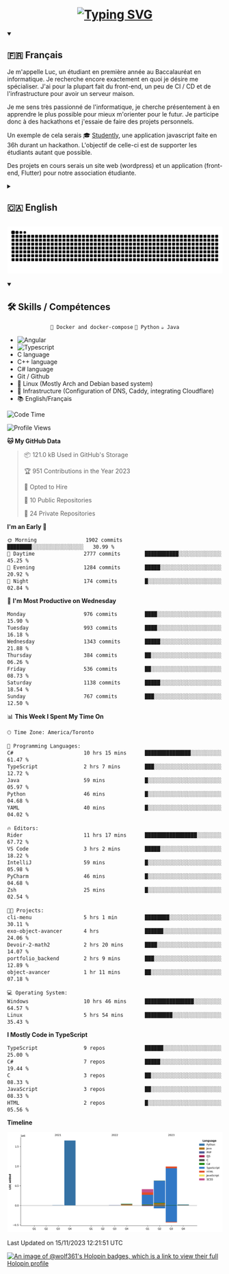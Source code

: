 <h1 align="center">
    <a href="https://git.io/typing-svg">
        <img src="https://readme-typing-svg.demolab.com?font=Fira+Code&pause=1000&center=true&random=false&width=435&lines=Bienvenue;Welcome;Je+suis+un+%C3%A9tudiant+en+informatique;I+am+a+computer+science+student;I+am+an+opensorcerer+%F0%9F%A7%99" alt="Typing SVG" />
    </a>
</h1>


<details open>
    <summary>
        <h2>🇫🇷 Français</h2>
    </summary>

    
Je m'appelle Luc, un étudiant en première année au Baccalauréat en informatique. Je recherche encore exactement en quoi je désire me spécialiser. J'ai pour la plupart fait du front-end, un peu de CI / CD et de l'infrastructure pour avoir un serveur maison.

Je me sens très passionné de l'informatique, je cherche présentement à en apprendre le plus possible pour mieux m'orienter pour le futur. Je participe donc à des hackathons et j'essaie de faire des projets personnels.

Un exemple de cela serais 🎓 [Studently](https://github.com/wolf-361/Studently-CodeJam12), une application javascript faite en 36h durant un hackathon. L'objectif de celle-ci est de supporter les étudiants autant que possible.

Des projets en cours serais un site web (wordpress) et un application (front-end, Flutter) pour notre association étudiante.

</details>

<details>
    <summary>
        <h2>🇨🇦 English</h2>
    </summary>

I'm Luc a first year computer student who is still looking for the exact branch I prefer. I have mostly done front-end, a tiny bit of CI / CD and some infrastructure (self-hosting a server).

I am very passionnate about IT and I am still trying to discover everything I can. I am doing as much hackathons and personnal projects I can fit into my school schedule.

An exemple of that would be 🎓 [Studently](https://github.com/wolf-361/Studently-CodeJam12), a javascript app made in 36h during a hackathon focused on students support.

I am presently working on a website (Wordpress) and an app for my student association. I'm in charge of the front-end for the app (Flutter).
</details>

![snake gif](https://github.com/wolf-361/wolf-361/blob/output/github-contribution-grid-snake.svg)

<details open>
    <summary>
        <h2>🛠️ Skills / Compétences</h2>
    </summary>
    <p align="center">
        <code>🐋 Docker and docker-compose</code>
        <code>🐍 Python</code>
        <code>☕ Java</code>
    </p>
    <ul>
        <li><img src="https://img.shields.io/badge/angular-%23DD0031.svg?style=for-the-badge&logo=angular&logoColor=white" alt="Angular"/></li>
        <li><img src="https://img.shields.io/badge/typescript-%23007ACC.svg?style=for-the-badge&logo=typescript&logoColor=white" alt="Typescript"/></li>
        <li>C language</li>
        <li>C++ language</li>
        <li>C# language</li>
        <li>Git / Github</li>
        <li>🐧 Linux (Mostly Arch and Debian based system)</li>
        <li>📜 Infrastructure (Configuration of DNS, Caddy, integrating Cloudflare)</li>
        <li>📚 English/Français</li>
    </ul>
</details>

<!--START_SECTION:waka-->
![Code Time](http://img.shields.io/badge/Code%20Time-463%20hrs%2038%20mins-blue)

![Profile Views](http://img.shields.io/badge/Profile%20Views-0-blue)

**🐱 My GitHub Data** 

> 📦 121.0 kB Used in GitHub's Storage 
 > 
> 🏆 951 Contributions in the Year 2023
 > 
> 💼 Opted to Hire
 > 
> 📜 10 Public Repositories 
 > 
> 🔑 24 Private Repositories 
 > 
**I'm an Early 🐤** 

```text
🌞 Morning                1902 commits        ████████░░░░░░░░░░░░░░░░░   30.99 % 
🌆 Daytime                2777 commits        ███████████░░░░░░░░░░░░░░   45.25 % 
🌃 Evening                1284 commits        █████░░░░░░░░░░░░░░░░░░░░   20.92 % 
🌙 Night                  174 commits         █░░░░░░░░░░░░░░░░░░░░░░░░   02.84 % 
```
📅 **I'm Most Productive on Wednesday** 

```text
Monday                   976 commits         ████░░░░░░░░░░░░░░░░░░░░░   15.90 % 
Tuesday                  993 commits         ████░░░░░░░░░░░░░░░░░░░░░   16.18 % 
Wednesday                1343 commits        █████░░░░░░░░░░░░░░░░░░░░   21.88 % 
Thursday                 384 commits         ██░░░░░░░░░░░░░░░░░░░░░░░   06.26 % 
Friday                   536 commits         ██░░░░░░░░░░░░░░░░░░░░░░░   08.73 % 
Saturday                 1138 commits        █████░░░░░░░░░░░░░░░░░░░░   18.54 % 
Sunday                   767 commits         ███░░░░░░░░░░░░░░░░░░░░░░   12.50 % 
```


📊 **This Week I Spent My Time On** 

```text
🕑︎ Time Zone: America/Toronto

💬 Programming Languages: 
C#                       10 hrs 15 mins      ███████████████░░░░░░░░░░   61.47 % 
TypeScript               2 hrs 7 mins        ███░░░░░░░░░░░░░░░░░░░░░░   12.72 % 
Java                     59 mins             █░░░░░░░░░░░░░░░░░░░░░░░░   05.97 % 
Python                   46 mins             █░░░░░░░░░░░░░░░░░░░░░░░░   04.68 % 
YAML                     40 mins             █░░░░░░░░░░░░░░░░░░░░░░░░   04.02 % 

🔥 Editors: 
Rider                    11 hrs 17 mins      █████████████████░░░░░░░░   67.72 % 
VS Code                  3 hrs 2 mins        █████░░░░░░░░░░░░░░░░░░░░   18.22 % 
IntelliJ                 59 mins             █░░░░░░░░░░░░░░░░░░░░░░░░   05.98 % 
PyCharm                  46 mins             █░░░░░░░░░░░░░░░░░░░░░░░░   04.68 % 
Zsh                      25 mins             █░░░░░░░░░░░░░░░░░░░░░░░░   02.54 % 

🐱‍💻 Projects: 
cli-menu                 5 hrs 1 min         ████████░░░░░░░░░░░░░░░░░   30.11 % 
exo-object-avancer       4 hrs               ██████░░░░░░░░░░░░░░░░░░░   24.06 % 
Devoir-2-math2           2 hrs 20 mins       ████░░░░░░░░░░░░░░░░░░░░░   14.07 % 
portfolio_backend        2 hrs 9 mins        ███░░░░░░░░░░░░░░░░░░░░░░   12.89 % 
object-avancer           1 hr 11 mins        ██░░░░░░░░░░░░░░░░░░░░░░░   07.18 % 

💻 Operating System: 
Windows                  10 hrs 46 mins      ████████████████░░░░░░░░░   64.57 % 
Linux                    5 hrs 54 mins       █████████░░░░░░░░░░░░░░░░   35.43 % 
```

**I Mostly Code in TypeScript** 

```text
TypeScript               9 repos             ██████░░░░░░░░░░░░░░░░░░░   25.00 % 
C#                       7 repos             █████░░░░░░░░░░░░░░░░░░░░   19.44 % 
C                        3 repos             ██░░░░░░░░░░░░░░░░░░░░░░░   08.33 % 
JavaScript               3 repos             ██░░░░░░░░░░░░░░░░░░░░░░░   08.33 % 
HTML                     2 repos             █░░░░░░░░░░░░░░░░░░░░░░░░   05.56 % 
```



**Timeline**

![Lines of Code chart](https://raw.githubusercontent.com/wolf-361/wolf-361/main/assets/bar_graph.png)


 Last Updated on 15/11/2023 12:21:51 UTC
<!--END_SECTION:waka-->


[![An image of @wolf361's Holopin badges, which is a link to view their full Holopin profile](https://holopin.me/wolf361)](https://holopin.io/@wolf361)


